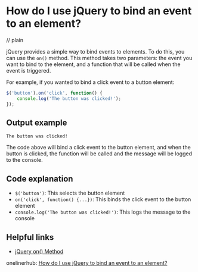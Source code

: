 # How do I use jQuery to bind an event to an element?
// plain

jQuery provides a simple way to bind events to elements. To do this, you can use the `on()` method. This method takes two parameters: the event you want to bind to the element, and a function that will be called when the event is triggered.

For example, if you wanted to bind a click event to a button element:

```javascript
$('button').on('click', function() {
    console.log('The button was clicked!');
});
```

## Output example
 `The button was clicked!`

The code above will bind a click event to the button element, and when the button is clicked, the function will be called and the message will be logged to the console.

## Code explanation

- `$('button')`: This selects the button element
- `on('click', function() {...})`: This binds the click event to the button element
- `console.log('The button was clicked!')`: This logs the message to the console

## Helpful links
- [jQuery on() Method](https://www.w3schools.com/jquery/event_on.asp)

onelinerhub: [How do I use jQuery to bind an event to an element?](https://onelinerhub.com/jquery/how-do-i-use-jquery-to-bind-an-event-to-an-element)
